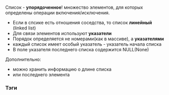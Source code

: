 
Список - **упорядоченное**! множество элементов, для которых определены операции включения/исключения.

- Если в спсике есть отношения соседства, то список **линейный** (linked list)
- Для связи элементов используют **указатели**
- Порядок определяется не номерами(как в массиве), а **указателями**
- каждый список имеет особый указатель - указатель начала списка
- В поле указателя последнего списка содержится NULL(None)

Дополнительно:
- можно хранить информацию о длине списка 
- или последнего элемента










### Тэги
#